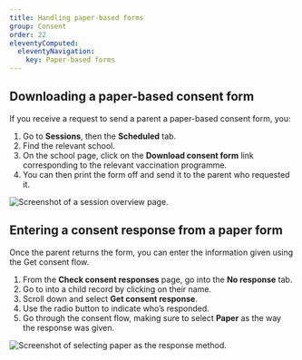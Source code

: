 ```yaml
---
title: Handling paper-based forms
group: Consent
order: 22
eleventyComputed:
  eleventyNavigation:
    key: Paper-based forms
---
```


## Downloading a paper-based consent form

If you receive a request to send a parent a paper-based consent form, you:

1. Go to **Sessions**, then the **Scheduled** tab.
2. Find the relevant school.
3. On the school page, click on the **Download consent form** link corresponding to the relevant vaccination programme.
4. You can then print the form off and send it to the parent who requested it.

![Screenshot of a session overview page.](/assets/images/session.png)

## Entering a consent response from a paper form

Once the parent returns the form, you can enter the information given using the Get consent flow.

1. From the **Check consent responses** page, go into the **No response** tab.
2. Go to into a child record by clicking on their name.
3. Scroll down and select **Get consent response**.
4. Use the radio button to indicate who’s responded.
5. Go through the consent flow, making sure to select **Paper** as the way the response was given.

![Screenshot of selecting paper as the response method.](/assets/images/consent-response-paper.png 'Make sure to select paper as the response method when entering a consent response from a paper form.')
